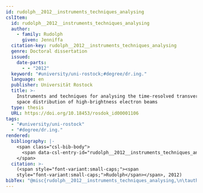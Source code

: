 ```yaml
---
id: rudolph__2012__instruments_techniques_analysing
cslItem:
  id: rudolph__2012__instruments_techniques_analysing
  author:
    - family: Rudolph
      given: Jenniffa
  citation-key: rudolph__2012__instruments_techniques_analysing
  genre: Doctoral dissertation
  issued:
    date-parts:
      - - "2012"
  keyword: "#university/uni-rostock;#degree/dr.ing."
  language: en
  publisher: Universität Rostock
  title: >-
    Instruments and techniques for analysing the time-resolved transverse phase
    space distribution of high-brightness electron beams
  type: thesis
  URL: https://doi.org/10.18453/rosdok_id00001106
tags:
  - "#university/uni-rostock"
  - "#degree/dr.ing."
rendered:
  bibliography: |-
    <span class="csl-bib-body">
      <span data-csl-entry-id="rudolph__2012__instruments_techniques_analysing" class="csl-entry"><span class='author-bib'>Rudolph</span>. <span class='date-bib'>(2012)</span>. <span class='title'><i><b><span style="font-style:normal;">Instruments and techniques for analysing the time-resolved transverse phase space distribution of high-brightness electron beams</span></b></i></span> [Doctoral dissertation, Universität Rostock]. <span class='URL'><a href='https://doi.org/10.18453/rosdok_id00001106'>LINK</a></span></span>
    </span>
  citation: >-
    (<span style="font-variant:small-caps;"><span
    style="font-variant:small-caps;">Rudolph</span></span>, 2012)
bibTex: "@misc{rudolph__2012__instruments_techniques_analysing,\n\tauthor = {Rudolph, Jenniffa},\n\tyear = {2012},\n\tschool = {Universit{\\\" a}t Rostock},\n\ttitle = {Instruments and techniques for analysing the time-resolved transverse phase space distribution of high-brightness electron beams},\n\ttype = {Doctoral dissertation},\n\turl = {https://doi.org/10.18453/rosdok_id00001106},\n}\n\n"
---
```

